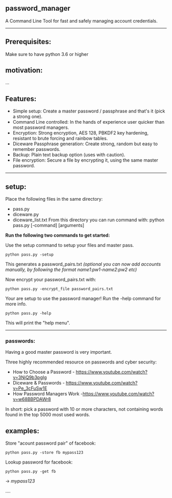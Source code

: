 ## password_manager
A Command Line Tool for fast and safely managing account credentials.

---
## Prerequisites:
Make sure to have python 3.6 or higher

## motivation: 
...


## Features:

* Simple setup: Create a master password / passphrase and that's it (pick a strong one).
* Command Line controlled: In the hands of experience user quicker than most password managers.  
* Encryption: Strong encryption, AES 128, PBKDF2 key hardening, resistant to brute forcing and rainbow tables.
* Diceware Passphrase generation: Create strong, random but easy to remember passwords.
* Backup: Plain text backup option (uses with caution).
* File encryption: Secure a file by encrypting it, using the same master password.
---

## setup:
Place the following files in the same directory:
* pass.py
* diceware.py
* diceware_list.txt
From this directory you can run command with: python pass.py [-command] [arguments]

**Run the following two commands to get started:** 

Use the setup command to setup your files and master pass. 
```
python pass.py -setup
```
This generates a password_pairs.txt 
*(optional you can now add accounts manually, by following the format name1:pw1-name2:pw2 etc)*

Now encrypt your password_pairs.txt with: 
```
python pass.py -encrypt_file password_pairs.txt
```
Your are setup to use the password manager! 
Run the -help command for more info. 
```
python pass.py -help
```
This will print the "help menu". 

---

### passwords: 
Having a good master password is very important. 

Three highly recommended resource on passwords and cyber security:
* How to Choose a Password - https://www.youtube.com/watch?v=3NjQ9b3pgIg
* Diceware & Passwords - https://www.youtube.com/watch?v=Pe_3cFuSw1E
* How Password Managers Work -https://www.youtube.com/watch?v=w68BBPDAWr8

In short: pick a password with 10 or more characters, not containing words found in the top 5000 most used words.

## examples:
Store "acount password pair" of facebook: 
```
python pass.py -store fb mypass123
```


Lookup password for facebook: 
```
python pass.py -get fb
```
-> *mypass123*

....
